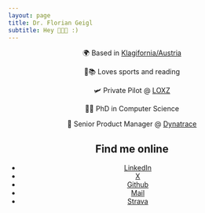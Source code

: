 ```yaml
---
layout: page
title: Dr. Florian Geigl
subtitle: Hey 👋👋👋 :)
---
```

<div>
    <p style="text-align: center">🌍 Based in <a href="https://google.com/search?q=klagenfurt">Klagifornia/Austria</a></p>
    <p style="text-align: center">🏃📚 Loves sports and reading</p>
    <p style="text-align: center">🛩️ Private Pilot @ <a href="http://loxz.at">LOXZ</a></p>
    <p style="text-align: center">👨‍🎓 PhD in Computer Science</p>
    <p style="text-align: center">💼 Senior Product Manager @ <a href="dynatrace.com">Dynatrace</a></p>
    <h2 id="find-me-online" style="text-align: center">Find me online </h2>
    <ul style="text-align: center">
    <li><a href="https://www.linkedin.com/in/floriangeigl/">LinkedIn</a></li>
    <li><a href="https://x.com/floriangeigl">X</a></li>
    <li><a href="https://github.com/floriangeigl">Github</a></li>
    <li><a href="mailto:florian.geigl+githubpage@gmail.com">Mail</a></li>
    <li><a href="https://www.strava.com/athletes/61310121">Strava</a></li>
    </ul>
</div>
   